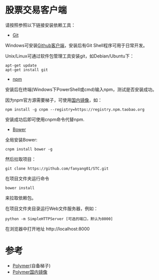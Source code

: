 # 股票交易客户端

请按照参照以下链接安装依赖工具：

- [Git](https://git-scm.com/downloads)

Windows可安装[Github客户端](https://windows.github.com/)，安装后有Git Shell程序可用于日常开发。

Unix/Linux可通过软件包管理工具安装git，如Debian/Ubuntu下：

    apt-get update
    apt-get install git

- [npm](https://nodejs.org/download/)

安装后在终端(Windows下PowerShell或cmd)输入npm，测试是否安装成功。

因为npm官方源需要梯子，可使用[国内镜像](https://npm.taobao.org/)，如：

    npm install -g cnpm --registry=https://registry.npm.taobao.org

安装成功后即可使用cnpm命令代替npm.

- [Bower](http://bower.io/#install-bower)

全局安装Bower:

    cnpm install bower -g

然后拉取项目：

	git clone https://github.com/fanyang01/STC.git

在项目文件夹运行命令

	bower install

来拉取依赖包。

在项目文件夹目录运行Web文件服务器，例如：

	python -m SimpleHTTPServer [可选的端口，默认为8000]

在浏览器中打开地址 http://localhost:8000

# 参考

- [Polymer](https://www.polymer-project.org/1.0/)(自备梯子)
- [Polymer国内镜像](http://docs.polymerchina.org/1.0/)